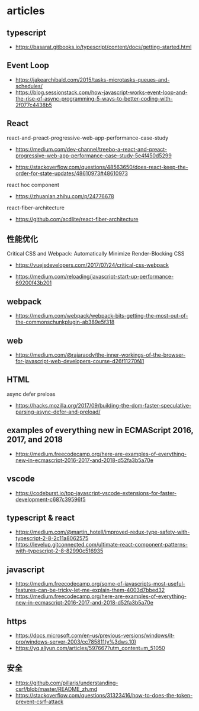 # articles

## typescript

- https://basarat.gitbooks.io/typescript/content/docs/getting-started.html

## Event Loop

- https://jakearchibald.com/2015/tasks-microtasks-queues-and-schedules/
- https://blog.sessionstack.com/how-javascript-works-event-loop-and-the-rise-of-async-programming-5-ways-to-better-coding-with-2f077c4438b5

## React

react-and-preact-progressive-web-app-performance-case-study

- https://medium.com/dev-channel/treebo-a-react-and-preact-progressive-web-app-performance-case-study-5e4f450d5299

- https://stackoverflow.com/questions/48563650/does-react-keep-the-order-for-state-updates/48610973#48610973

react hoc component

- https://zhuanlan.zhihu.com/p/24776678

react-fiber-architecture

- https://github.com/acdlite/react-fiber-architecture

## 性能优化

Critical CSS and Webpack: Automatically Minimize Render-Blocking CSS

- https://vuejsdevelopers.com/2017/07/24/critical-css-webpack

- https://medium.com/reloading/javascript-start-up-performance-69200f43b201

## webpack

- https://medium.com/webpack/webpack-bits-getting-the-most-out-of-the-commonschunkplugin-ab389e5f318

## web

- https://medium.com/@rajaraodv/the-inner-workings-of-the-browser-for-javascript-web-developers-course-d26f11270f41

## HTML

async defer preloas

- https://hacks.mozilla.org/2017/09/building-the-dom-faster-speculative-parsing-async-defer-and-preload/

## examples of everything new in ECMAScript 2016, 2017, and 2018

- https://medium.freecodecamp.org/here-are-examples-of-everything-new-in-ecmascript-2016-2017-and-2018-d52fa3b5a70e

## vscode

- https://codeburst.io/top-javascript-vscode-extensions-for-faster-development-c687c39596f5

## typescript & react

- https://medium.com/@martin_hotell/improved-redux-type-safety-with-typescript-2-8-2c11a8062575
- https://levelup.gitconnected.com/ultimate-react-component-patterns-with-typescript-2-8-82990c516935

## javascript

- https://medium.freecodecamp.org/some-of-javascripts-most-useful-features-can-be-tricky-let-me-explain-them-4003d7bbed32
- https://medium.freecodecamp.org/here-are-examples-of-everything-new-in-ecmascript-2016-2017-and-2018-d52fa3b5a70e

## https

- https://docs.microsoft.com/en-us/previous-versions/windows/it-pro/windows-server-2003/cc785811(v%3dws.10)
- https://yq.aliyun.com/articles/597667?utm_content=m_51050

## 安全
- https://github.com/pillarjs/understanding-csrf/blob/master/README_zh.md
- https://stackoverflow.com/questions/31323416/how-to-does-the-token-prevent-csrf-attack
